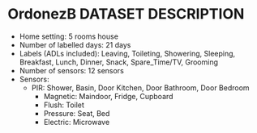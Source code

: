 # OrdonezB DATASET DESCRIPTION

* Home setting: 5 rooms house
* Number of labelled days: 21 days
* Labels (ADLs included): Leaving, Toileting, Showering, Sleeping, Breakfast, Lunch, Dinner, Snack, Spare_Time/TV, Grooming
* Number of sensors: 12 sensors
* Sensors:
    * PIR: Shower, Basin, Door Kitchen, Door Bathroom, Door Bedroom
		* Magnetic: Maindoor, Fridge, Cupboard
		* Flush: Toilet
		* Pressure: Seat, Bed
		* Electric: Microwave 
